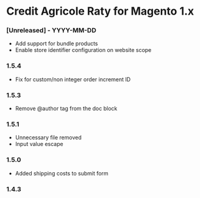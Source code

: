 # Credit Agricole Raty for Magento 1.x

### [Unreleased] - YYYY-MM-DD
* Add support for bundle products
* Enable store identifier configuration on website scope

### 1.5.4
* Fix for custom/non integer order increment ID

### 1.5.3
* Remove @author tag from the doc block

### 1.5.1
* Unnecessary file removed
* Input value escape

### 1.5.0
* Added shipping costs to submit form

### 1.4.3
